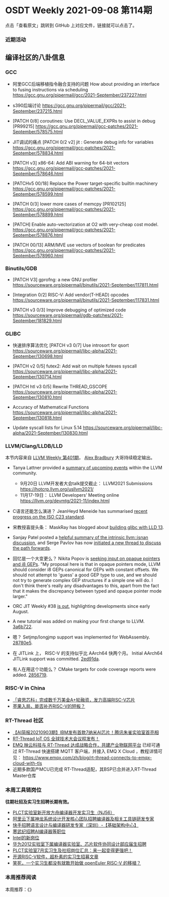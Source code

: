 # OSDT Weekly 2021-09-08 第114期

点击「查看原文」跳转到 GitHub 上对应文件，链接就可以点击了。

### 近期活动

## 编译社区的八卦信息

### GCC

- 阿里GCC后端移植指令融合支持的问题
  How about providing an interface to fusing instructions via scheduling
  https://gcc.gnu.org/pipermail/gcc/2021-September/237227.html

- s390后端讨论
  https://gcc.gnu.org/pipermail/gcc/2021-September/237215.html

- [PATCH 0/8] coroutines: Use DECL_VALUE_EXPRs to assist in debug [PR99215]
  https://gcc.gnu.org/pipermail/gcc-patches/2021-September/578575.html

- JIT调试的痛点 [PATCH 0/2 v2] jit : Generate debug info for variables
  https://gcc.gnu.org/pipermail/gcc-patches/2021-September/578834.html

- [PATCH v3] x86-64: Add ABI warning for 64-bit vectors
  https://gcc.gnu.org/pipermail/gcc-patches/2021-September/578646.html

- [PATCHv5 00/18] Replace the Power target-specific builtin machinery
  https://gcc.gnu.org/pipermail/gcc-patches/2021-September/578599.html

- [PATCH 0/3] lower more cases of memcpy [PR102125]
  https://gcc.gnu.org/pipermail/gcc-patches/2021-September/578899.html

- [PATCH] Enable auto-vectorization at O2 with very-cheap cost model.
  https://gcc.gnu.org/pipermail/gcc-patches/2021-September/578876.html

- [PATCH 00/13] ARM/MVE use vectors of boolean for predicates
  https://gcc.gnu.org/pipermail/gcc-patches/2021-September/578960.html

### Binutils/GDB

- [PATCH V3] gprofng: a new GNU profiler
  https://sourceware.org/pipermail/binutils/2021-September/117811.html

- [Integration 0/2] RISC-V: Add vendor(T-HEAD) opcodes
  https://sourceware.org/pipermail/binutils/2021-September/117831.html

- [PATCH v3 0/3] Improve debugging of optimized code
  https://sourceware.org/pipermail/gdb-patches/2021-September/181829.html

### GLIBC

- 快速排序算法优化 [PATCH v3 0/7] Use introsort for qsort
  https://sourceware.org/pipermail/libc-alpha/2021-September/130698.html

- [PATCH v2 0/5] futex2: Add wait on multiple futexes syscall
  https://sourceware.org/pipermail/libc-alpha/2021-September/130714.html

- [PATCH htl v3 0/5] Rewrite THREAD_GSCOPE
  https://sourceware.org/pipermail/libc-alpha/2021-September/130810.html

- Accuracy of Mathematical Functions
  https://sourceware.org/pipermail/libc-alpha/2021-September/130818.html

- Update syscall lists for Linux 5.14
  https://sourceware.org/pipermail/libc-alpha/2021-September/130830.html

### LLVM/Clang/LLDB/LLD

本节内容来自 [LLVM Weekly 第401期](http://llvmweekly.org/issue/401)，
[Alex Bradbury](https://www.linkedin.com/in/alex-bradbury/) 大哥持续稳定输出。

* Tanya Lattner provided a [summary of upcoming events](https://lists.llvm.org/pipermail/llvm-dev/2021-September/152483.html)
within the LLVM community.
  - 9月20日 LLVM开发者大会talk提交截止： LLVM2021 Submissions <https://hotcrp.llvm.org/usllvm2021/>
  - 11月17-19日： LLVM Developers’ Meeting online <https://llvm.org/devmtg/2021-11/index.html>

* C语言还能怎么演进？ JeanHeyd Meneide has summarised [recent progress on the ISO C23 standard](https://thephd.dev/c-the-improvements-june-september-virtual-c-meeting).

* 宋教授喜提头条： MaskRay has blogged about [building glibc with LLD 13](https://maskray.me/blog/2021-09-05-build-glibc-with-lld).

* Sanjay Patel posted a [helpful summary of the intrinsic llvm::isnan discussion](https://lists.llvm.org/pipermail/llvm-dev/2021-September/152431.html), and Serge Pavlov has now [initiated a new thread to discuss the path forwards](https://lists.llvm.org/pipermail/llvm-dev/2021-September/152455.html).

* 回忆是一个大变更么？ Nikita Popov is [seeking input on opaque pointers and i8 GEPs](https://lists.llvm.org/pipermail/llvm-dev/2021-September/152486.html). "My proposal here is that in opaque pointers mode, LLVM should consider i8 GEPs canonical for GEPs with constant offsets. We should not attempt to 'guess' a good GEP type to use, and we should not try to generate complex GEP structures if a simple one will do. I don't think there's really any disadvantages to this, apart from the fact that it makes the discrepancy between typed and opaque pointer mode larger."

* ORC JIT Weekly #38 [is out](https://lists.llvm.org/pipermail/llvm-dev/2021-September/152496.html), highlighting developments since early August.

* A new tutorial was added on making your first change to LLVM.
  [3a6b722](https://reviews.llvm.org/rG3a6b722db856).

* 嗯？ Setjmp/longjmp support was implemented for WebAssembly.
  [28780e5](https://reviews.llvm.org/rG28780e59f615).

* 在 JITLink 上， RISC-V 的支持似乎比 AArch64 快两个月。 Initial AArch64 JITLink support was committed.
  [2ed91da](https://reviews.llvm.org/rG2ed91da0f1f3).

* 有人在用这个功能么？ CMake targets for code coverage reports were added.
  [2856719](https://reviews.llvm.org/rG2856719d74f0).

### RISC-V in China

* [「睿思芯科」完成数千万美金A+轮融资，发力高端RISC-V芯片](https://36kr.com/p/1388487082687494)
* [苹果入局，能否补齐RISC-V的短板？](https://mp.weixin.qq.com/s/a1D-XLV60KOtw5GAbmgfuQ)

### RT-Thread 社区

- [【AI简报20210903期】IBM发布首款7纳米AI芯片！腾讯朱雀实验室首亮相](https://mp.weixin.qq.com/s/i1ABLEhzckkRMcsilqyaCw)
- [RT-Thread IoT OS 全球技术大会议程发布！](https://mp.weixin.qq.com/s/VJlUIu5WNUceOrHxsK8IJw)
- [EMQ 映云科技与 RT-Thread 达成战略合作，共建产业物联网平台](https://mp.weixin.qq.com/s/g3k3DvecWcZ7Kc7iQlMLXQ) 已经可通过 RT-Thread 快速搭建 MQTT 客户端，并接入 EMQ X Cloud ，教程详情可见：
  https://www.emqx.com/zh/blog/rt-thread-connects-to-emqx-cloud-with-tls
- 近期多款国产MCU已完成 RT-Thread适配，其BSP已合并进入RT-Thread Master仓库

### 本周工具链岗位

**往期社招及实习生招聘长期有效。**

- [PLCT实验室新开放方舟编译器开发实习生（NJ56）](https://mp.weixin.qq.com/s/lPp5RvjYhpDIGsp-luLzKQ)
- [阿里云下属神龙系统设计开发核心团队招聘编译器及相关工具链研发专家](https://mp.weixin.qq.com/s/h3ELBXBHfNjZCyCRixqnOQ)
- [快手招聘语言设计与编译器研发专家（深圳）-【基础架构中心】](https://mp.weixin.qq.com/s/QTWnlaBFtWQ3YThHJSIhbA)
- [寒武纪招聘AI编译器等职位](https://mp.weixin.qq.com/s/LWpDXEA2rJ1wx9mr8XoWxw)
- [Intel的新岗位](https://mp.weixin.qq.com/s/xs-deMCI4ob7WX0vIRZMZw)
- [华为2012实验室下属编译器实验室、芯片软件协同设计部应届生招聘](https://mp.weixin.qq.com/s/dMkGkbgNvW--D6fLthfoPA)
- [PLCT实验室7月实习生及社招岗位汇总：来一起变得更强吧！](https://mp.weixin.qq.com/s/lL5_L2oh-kNvP8wHMARSAg)
- [开源RISC-V软件，超朴素的实习生招募文章](https://mp.weixin.qq.com/s/ETtlYTHa_41SYrxpSuh_sw)
- [笑死，一个实习生都没有就敢开始做 openEuler RISC-V 的移植？](https://mp.weixin.qq.com/s/x_LUxu1dJTaN6VS7DU6xsg)

### 本周推荐阅读

本周推荐：《》
